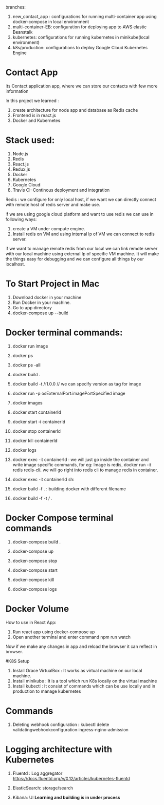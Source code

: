 
branches:
1. new_contact_app :  configurations for running multi-container app using docker-compose in local environment
2. multi-container-EB: configuration for deploying app to AWS elastic Beanstalk
3. kubernetes: configurations for running kubernetes in minikube(local environment)
4. k8s/production: configurations to deploy Google Cloud Kubernetes Engine

# Contact App

Its Contact application app, where we can store our contacts with few more information

In this project we learned :
1. create architecture for node app and database as Redis cache
2. Frontend is in react.js
3. Docker and Kubernetes

# Stack used:
1. Node.js
2. Redis
3. React.js
4. Redux.js
5. Docker
6. Kubernetes
7. Google Cloud 
8. Travis CI: Continous deployment and integration

Redis : we configure for only local host, if we want we can directly connect with remote host of redis server and make use.

if we are using google cloud platform and want to use redis we can use in following ways:
1. create a VM under compute engine.
2. Install redis on VM and using internal Ip of VM we can connect to redis server.

if we want to manage remote redis from our local we can link remote server with our local machine using external Ip of specific VM machine.
It will make the things easy for debugging and we can configure all things by our localhost.

# To Start Project in Mac
1. Download docker in your machine
2. Run Docker in your machine.
3. Go to app directory
4. docker-compose up --build 

# Docker terminal commands:
1.  docker run image

2.  docker ps 

3.  docker ps -all

4.  docker build .

5.  docker build -t <user-name>/<project-name>:1.0.0 // we can specify version as tag for image

6.  docker run -p osExternalPort:imagePortSpecified image 

7.  docker images

8.  docker start containerId

9.  docker start -i containerId

10. docker stop containerId

11. docker kill containerId

12. docker logs

13. docker exec -it containerId <image specific command>: we will just go inside the container and write image specific commands, for eg: Image is redis, docker run -it redis redis-cli. we will go right into redis cli to manage redis in container.

14. docker exec -it containerId sh:

15. docker build -f <Docker File Name> . :  building docker with different filename

16. docker build -f <file-url> -t <uname>/<app-name> .
# Docker Compose terminal commands
1. docker-compose build .

2. docker-compose up

3. docker-compose stop

4. docker-compose start

5. docker-compose kill

6. docker-compose logs

# Docker Volume
How to use in React App:
1. Run react app using docker-compose up
2. Open another terminal and enter command npm run watch

Now if we make any changes in app and reload the browser it can reflect in browser.

#K8S Setup
1. Install Orace VirtualBox : It works as virtual machine on our local machine.
1. Install minikube : It is a tool which run K8s locally on the virtual machine
2. Install kubectl : It consist of commands which can be use locally and in production to manage kubernetes


# Commands
1. Deleting webhook configuration : kubectl delete validatingwebhookconfiguration ingress-nginx-admission
 

 # Logging architecture with Kubernetes
 1. Fluentd : Log aggregator 
 https://docs.fluentd.org/v/0.12/articles/kubernetes-fluentd
 
 2. ElasticSearch: storage/search
 3. Kibana: UI
**Learning and building is in under process**

